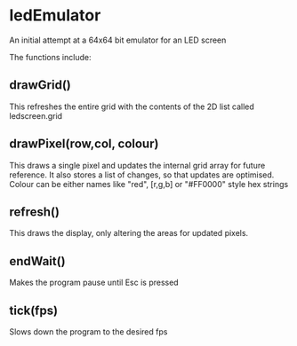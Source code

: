 # ledEmulator

An initial attempt at a 64x64 bit emulator for an LED screen

The functions include:

## drawGrid()
This refreshes the entire grid with the contents of the 2D list called ledscreen.grid

## drawPixel(row,col, colour)
This draws a single pixel and updates the internal grid array for future reference.
It also stores a list of changes, so that updates are optimised.
Colour can be either names like "red", [r,g,b] or "#FF0000" style hex strings 

## refresh()
This draws the display, only altering the areas for updated pixels.

## endWait()
Makes the program pause until Esc is pressed

## tick(fps)
Slows down the program to the desired fps

